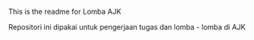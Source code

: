 This is the readme for Lomba AJK

Repositori ini dipakai untuk pengerjaan tugas dan lomba - lomba di AJK
